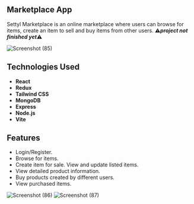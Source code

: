 ## Marketplace App

Settyl Marketplace is an online marketplace where users can browse for items, create an item to sell and buy items from other users. ⚠***project not finished yet***⚠

![Screenshot (85)](https://github.com/krisgoswami/online-marketplace/assets/91143716/223402d0-561b-435a-b0f1-0496fc82f199)

## Technologies Used

- **React**
- **Redux**
- **Tailwind CSS**
- **MongoDB**
- **Express**
- **Node.js**
- **Vite**

## Features

- Login/Register.
- Browse for items.
- Create item for sale. View and update listed items.
- View detailed product information.
- Buy products created by different users.
- View purchased items.
  
![Screenshot (86)](https://github.com/krisgoswami/online-marketplace/assets/91143716/9239385e-57ad-4958-8ee4-d86af93a572f)
![Screenshot (87)](https://github.com/krisgoswami/online-marketplace/assets/91143716/e3e5a5fb-fb0b-4eda-a6c5-d68af2b9b21e)

